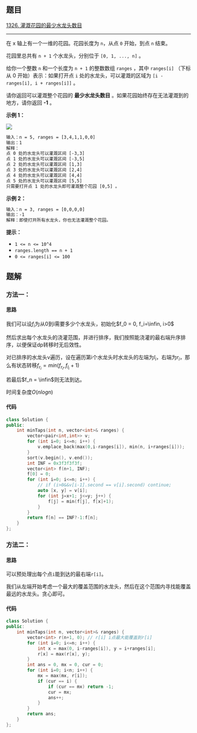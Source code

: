 ## 题目

[1326. 灌溉花园的最少水龙头数目](https://leetcode.cn/problems/minimum-number-of-taps-to-open-to-water-a-garden/)

---

在 x 轴上有一个一维的花园。花园长度为 `n`，从点 `0` 开始，到点 `n` 结束。

花园里总共有 `n + 1` 个水龙头，分别位于 `[0, 1, ..., n]` 。

给你一个整数 `n` 和一个长度为 `n + 1` 的整数数组 `ranges` ，其中 `ranges[i]` （下标从 0 开始）表示：如果打开点 `i` 处的水龙头，可以灌溉的区域为 `[i -  ranges[i], i + ranges[i]]` 。

请你返回可以灌溉整个花园的 **最少水龙头数目** 。如果花园始终存在无法灌溉到的地方，请你返回 **\-1** 。

  

**示例 1：**

![](https://assets.leetcode-cn.com/aliyun-lc-upload/uploads/2020/01/19/1685_example_1.png)

```txt
输入：n = 5, ranges = [3,4,1,1,0,0]
输出：1
解释：
点 0 处的水龙头可以灌溉区间 [-3,3]
点 1 处的水龙头可以灌溉区间 [-3,5]
点 2 处的水龙头可以灌溉区间 [1,3]
点 3 处的水龙头可以灌溉区间 [2,4]
点 4 处的水龙头可以灌溉区间 [4,4]
点 5 处的水龙头可以灌溉区间 [5,5]
只需要打开点 1 处的水龙头即可灌溉整个花园 [0,5] 。
```

**示例 2：**

```txt
输入：n = 3, ranges = [0,0,0,0]
输出：-1
解释：即使打开所有水龙头，你也无法灌溉整个花园。
```
  

**提示：**

-   `1 <= n <= 10^4`
-   `ranges.length == n + 1`
-   `0 <= ranges[i] <= 100`

  

## 题解

### 方法一：

#### 思路

我们可以设$f_i$为从0到i需要多少个水龙头，初始化$f_0 = 0, f_i=\infin, i>0$

然后求出每个水龙头的浇灌范围，并进行排序，我们按照能浇灌的最右端升序排序，以便保证dp转移时无后效性。

对已排序的水龙头v遍历，设在遍历第i个水龙头时水龙头的左端为$l_i$，右端为$r_i$，那么有状态转移$f_{r_i} = min(f_{r_i}, f_{l_i}+1)$

若最后$f_n = \infin$则无法到达。

时间复杂度$O(nlogn)$

#### 代码

```cpp
class Solution {
public:
    int minTaps(int n, vector<int>& ranges) {
        vector<pair<int,int>> v;
        for (int i=0; i<=n; i++) {
            v.emplace_back(max(0,i-ranges[i]), min(n, i+ranges[i]));
        }
        sort(v.begin(), v.end());
        int INF = 0x3f3f3f3f;
        vector<int> f(n+1, INF);
        f[0] = 0;
        for (int i=0; i<=n; i++) {
            // if (i>0&&v[i-1].second == v[i].second) continue;
            auto [x, y] = v[i];
            for (int j=x+1; j<=y; j++) {
                f[j] = min(f[j], f[x]+1);
            }
        }
        return f[n] == INF?-1:f[n];
    }
};
```

### 方法二：

#### 思路

可以预处理出每个点`i`能到达的最右端`r[i]`。

我们从左端开始考虑一个最大的覆盖范围的水龙头，然后在这个范围内寻找能覆盖最远的水龙头。贪心即可。

#### 代码

```cpp
class Solution {
public:
    int minTaps(int n, vector<int>& ranges) {
        vector<int> r(n+1, 0); // r[i] i点最大能覆盖到r[i]
        for (int i=0; i<=n; i++) {
            int x = max(0, i-ranges[i]), y = i+ranges[i];
            r[x] = max(r[x], y);
        }
        int ans = 0, mx = 0, cur = 0;
        for (int i=0; i<n; i++) {
            mx = max(mx, r[i]);
            if (cur == i) {
                if (cur == mx) return -1;
                cur = mx;
                ans++;
            }
        }
        return ans;
    }
};
```